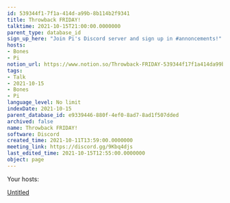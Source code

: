 ```yaml
---
id: 539344f1-7f1a-414d-a99b-8b114b2f9341
title: Throwback FRIDAY!
talktime: 2021-10-15T21:00:00.0000000
parent_type: database_id
sign_up_here: "Join Pi's Discord server and sign up in #annoncements!"
hosts:
- Bones
- Pi
notion_url: https://www.notion.so/Throwback-FRIDAY-539344f17f1a414da99b8b114b2f9341
tags:
- Talk
- 2021-10-15
- Bones
- Pi
language_level: No limit
indexDate: 2021-10-15
parent_database_id: e9339446-880f-4ef0-8ad7-8ad1f507dded
archived: false
name: Throwback FRIDAY!
software: Discord
created_time: 2021-10-11T13:59:00.0000000
meeting_link: https://discord.gg/9Kbq4djs
last_edited_time: 2021-10-15T12:55:00.0000000
object: page
---
```




Your hosts:

[Untitled](https://www.notion.so/482e61b02b9c4456b2b4fe86bb7544c6)   





